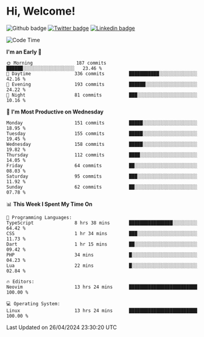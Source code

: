   # Hi, Welcome!
  ![Github badge](https://img.shields.io/github/followers/kraken-afk.svg?style=social&label=Follow&maxAge=2592000)
  [![Twitter badge](https://img.shields.io/badge/-Twitter-00acee?style=flat-square&logo=Twitter&logoColor=white)](https://twitter.com/trshppl)
  [![Linkedin badge](https://img.shields.io/badge/LinkedIn-0077B5?style=flat-square&logo=linkedin&logoColor=white)](https://www.linkedin.com/in/noveanrer)
<!--START_SECTION:waka-->
![Code Time](http://img.shields.io/badge/Code%20Time-162%20hrs%2030%20mins-blue)

**I'm an Early 🐤** 

```text
🌞 Morning                187 commits         ██████░░░░░░░░░░░░░░░░░░░   23.46 % 
🌆 Daytime                336 commits         ███████████░░░░░░░░░░░░░░   42.16 % 
🌃 Evening                193 commits         ██████░░░░░░░░░░░░░░░░░░░   24.22 % 
🌙 Night                  81 commits          ███░░░░░░░░░░░░░░░░░░░░░░   10.16 % 
```
📅 **I'm Most Productive on Wednesday** 

```text
Monday                   151 commits         █████░░░░░░░░░░░░░░░░░░░░   18.95 % 
Tuesday                  155 commits         █████░░░░░░░░░░░░░░░░░░░░   19.45 % 
Wednesday                158 commits         █████░░░░░░░░░░░░░░░░░░░░   19.82 % 
Thursday                 112 commits         ████░░░░░░░░░░░░░░░░░░░░░   14.05 % 
Friday                   64 commits          ██░░░░░░░░░░░░░░░░░░░░░░░   08.03 % 
Saturday                 95 commits          ███░░░░░░░░░░░░░░░░░░░░░░   11.92 % 
Sunday                   62 commits          ██░░░░░░░░░░░░░░░░░░░░░░░   07.78 % 
```


📊 **This Week I Spent My Time On** 

```text
💬 Programming Languages: 
TypeScript               8 hrs 38 mins       ████████████████░░░░░░░░░   64.42 % 
CSS                      1 hr 34 mins        ███░░░░░░░░░░░░░░░░░░░░░░   11.73 % 
Dart                     1 hr 15 mins        ██░░░░░░░░░░░░░░░░░░░░░░░   09.42 % 
PHP                      34 mins             █░░░░░░░░░░░░░░░░░░░░░░░░   04.23 % 
Lua                      22 mins             █░░░░░░░░░░░░░░░░░░░░░░░░   02.84 % 

🔥 Editors: 
Neovim                   13 hrs 24 mins      █████████████████████████   100.00 % 

💻 Operating System: 
Linux                    13 hrs 24 mins      █████████████████████████   100.00 % 
```


 Last Updated on 26/04/2024 23:30:20 UTC
<!--END_SECTION:waka-->